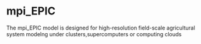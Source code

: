 # mpi_EPIC
The mpi_EPIC model is designed for high-resolution field-scale agricultural system modelng under clusters,supercomputers or computing clouds
